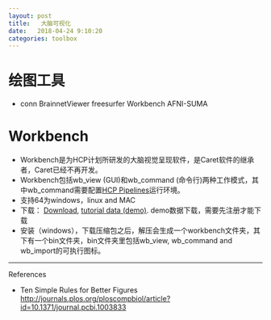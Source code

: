 ```yaml
---
layout: post
title:   大脑可视化
date:   2018-04-24 9:10:20
categories: toolbox
---
```




# 绘图工具

* conn BrainnetViewer freesurfer Workbench AFNI-SUMA

# Workbench
* Workbench是为HCP计划所研发的大脑视觉呈现软件，是Caret软件的继承者，Caret已经不再开发。
* Workbench包括wb_view (GUI)和wb_command (命令行)两种工作模式，其中wb_command需要配置[HCP Pipelines](https://github.com/Washington-University/Pipelines)运行环境。
* 支持64为windows，linux and MAC
* 下载： [Download](https://www.humanconnectome.org/software/get-connectome-workbench), [tutorial data (demo)](https://www.humanconnectome.org/software/get-connectome-workbench). demo数据下载，需要先注册才能下载
* 安装（windows），下载压缩包之后，解压会生成一个workbench文件夹，其下有一个bin文件夹，bin文件夹里包括wb_view, wb_command and wb_import的可执行图标。

****
References
* Ten Simple Rules for Better Figures http://journals.plos.org/ploscompbiol/article?id=10.1371/journal.pcbi.1003833
